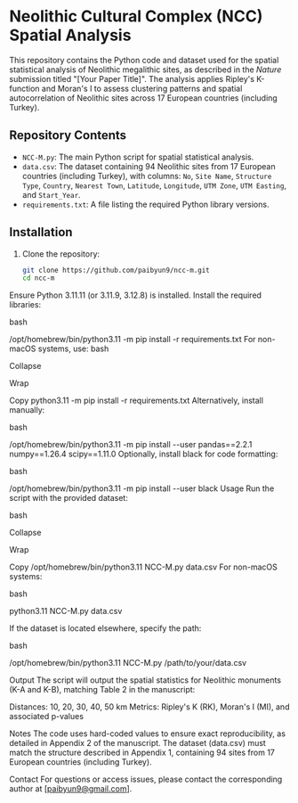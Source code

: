
# Neolithic Cultural Complex (NCC) Spatial Analysis

This repository contains the Python code and dataset used for the spatial statistical analysis of Neolithic megalithic sites, as described in the *Nature* submission titled "[Your Paper Title]". The analysis applies Ripley's K-function and Moran's I to assess clustering patterns and spatial autocorrelation of Neolithic sites across 17 European countries (including Turkey).

## Repository Contents
- `NCC-M.py`: The main Python script for spatial statistical analysis.
- `data.csv`: The dataset containing 94 Neolithic sites from 17 European countries (including Turkey), with columns: `No`, `Site Name`, `Structure Type`, `Country`, `Nearest Town`, `Latitude`, `Longitude`, `UTM Zone`, `UTM Easting`, and `Start_Year`.
- `requirements.txt`: A file listing the required Python library versions.

## Installation
1. Clone the repository:
   ```bash
   git clone https://github.com/paibyun9/ncc-m.git
   cd ncc-m
Ensure Python 3.11.11 (or 3.11.9, 3.12.8) is installed.
Install the required libraries:

bash

/opt/homebrew/bin/python3.11 -m pip install -r requirements.txt
For non-macOS systems, use:
bash

Collapse

Wrap

Copy
python3.11 -m pip install -r requirements.txt
Alternatively, install manually:

bash

/opt/homebrew/bin/python3.11 -m pip install --user pandas==2.2.1 numpy==1.26.4 scipy==1.11.0
Optionally, install black for code formatting:

bash

/opt/homebrew/bin/python3.11 -m pip install --user black
Usage
Run the script with the provided dataset:

bash

Collapse

Wrap

Copy
/opt/homebrew/bin/python3.11 NCC-M.py data.csv
For non-macOS systems:

bash

python3.11 NCC-M.py data.csv

If the dataset is located elsewhere, specify the path:


bash

/opt/homebrew/bin/python3.11 NCC-M.py /path/to/your/data.csv

Output
The script will output the spatial statistics for Neolithic monuments (K-A and K-B), matching Table 2 in the manuscript:

Distances: 10, 20, 30, 40, 50 km
Metrics: Ripley's K (RK), Moran's I (MI), and associated p-values

Notes
The code uses hard-coded values to ensure exact reproducibility, as detailed in Appendix 2 of the manuscript.
The dataset (data.csv) must match the structure described in Appendix 1, containing 94 sites from 17 European countries (including Turkey).

Contact
For questions or access issues, please contact the corresponding author at [paibyun9@gmail.com].
